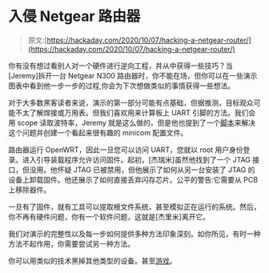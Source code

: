 # 入侵 Netgear 路由器

> 原文:[https://hackaday.com/2020/10/07/hacking-a-netgear-router/](https://hackaday.com/2020/10/07/hacking-a-netgear-router/)

你有没有想过看别人对一个硬件进行逆向工程，并从中获得一些技巧？当[Jeremy]拆开一台 Netgear N300 路由器时，你不能在场，但你可以在一些演示图表中看到他一步一步的过程,你会为下次想做类似的事情获得一些想法。

对于大多数黑客读者来说，演示的第一部分可能有点基础，但据推测，目标观众可能不太了解焊接或万用表。但我们喜欢用来计算板上 UART 引脚的方法。我们会用 scope 读取波特率，Jeremy 就是这么做的，但是他也提到了一个[脚本](https://github.com/devttys0/baudrate)来解决这个问题并创建一个看起来很有趣的 minicom 配置文件。

路由器运行 OpenWRT，因此一旦您可以访问 UART，您就以 root 用户身份登录。进入引导装载程序允许访问固件。起初，[杰瑞米]虽然他找到了一个 JTAG 接口，但没用。他怀疑 JTAG 已被禁用，但他展示了如何从另一台安装了 JTAG 的设备上卸载固件。他还展示了如何直接丢弃闪存芯片。公平的警告:它需要从 PCB 上移除器件。

一旦有了固件，就有工具可以提取根文件系统，甚至模拟正在运行的系统。然后，你不再有硬件问题，你有一个软件问题，这就是[杰里米]离开它。

我们对演示的完整性以及每一步如何提供多种方法印象深刻。如你所见，有时一种方法不起作用，你需要尝试另一种方法。

你可以用类似的技术黑掉其他类型的设备。甚至[游戏](https://hackaday.com/2020/01/07/poking-around-inside-a-pair-of-classic-gaming-gifts/)。